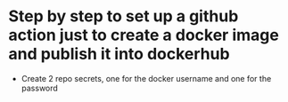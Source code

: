 # Step by step to set up a github action just to create a docker image and publish it into dockerhub

 - Create 2 repo secrets, one for the docker username and one for the password
 